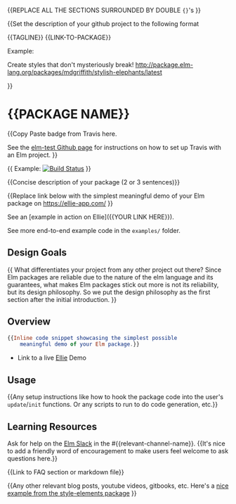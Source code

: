 {{REPLACE ALL THE SECTIONS SURROUNDED BY DOUBLE `{}`'s }}

{{Set the description of your github project to the following format

{{TAGLINE}} {{LINK-TO-PACKAGE}}

Example:

Create styles that don't mysteriously break! http://package.elm-lang.org/packages/mdgriffith/stylish-elephants/latest

}}

# {{PACKAGE NAME}}

{{Copy Paste badge from Travis here.

See the [elm-test Github page](https://github.com/elm-community/elm-test) for instructions on how to set up Travis with an Elm project.
}}

{{
Example:
[![Build Status](https://travis-ci.org/dillonkearns/graphqelm.svg?branch=master)](https://travis-ci.org/dillonkearns/graphqelm) }}

{{Concise description of your package (2 or 3 sentences)}}

{{Replace link below with the simplest meaningful demo of your Elm package on https://ellie-app.com/ }}

See an [example in action on Ellie]({{YOUR LINK HERE}}).

See more end-to-end example code in the `examples/` folder.

## Design Goals

{{
What differentiates your project from any other project out there?
Since Elm packages are reliable due to the nature of the elm language and its guarantees, what makes Elm packages stick out more is not its reliability, but its design philosophy. So we put the design philosophy as the first section after the initial introduction.
}}

## Overview

```elm
{{Inline code snippet showcasing the simplest possible
    meaningful demo of your Elm package.}}
```

* Link to a live [Ellie](https://ellie-app.com/) Demo

## Usage

{{Any setup instructions like how to hook the package code into the user's `update`/`init` functions. Or any scripts to run to do code generation, etc.}}

## Learning Resources

Ask for help on the [Elm Slack](https://elmlang.herokuapp.com/) in the #{{relevant-channel-name}}. {{It's nice to add a friendly word of encouragement to make users feel welcome to ask questions here.}}

{{Link to FAQ section or markdown file}}

{{Any other relevant blog posts, youtube videos, gitbooks, etc.
Here's a [nice example from the style-elements package](https://github.com/mdgriffith/style-elements/#resources-to-get-you-started)
}}
